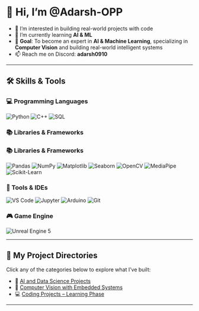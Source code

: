 # 👋 Hi, I’m @Adarsh-OPP

- 👀 I’m interested in building real-world projects with code  
- 🌱 I’m currently learning **AI & ML**
- 🎯 **Goal**: To become an expert in **AI & Machine Learning**, specializing in **Computer Vision** and building real-world intelligent systems  
- 📫 Reach me on Discord: **adarsh0910**

---

## 🛠️ Skills & Tools

### 💻 Programming Languages
![Python](https://img.shields.io/badge/-Python-3776AB?style=flat&logo=python&logoColor=white)
![C++](https://img.shields.io/badge/-C++-00599C?style=flat&logo=c%2B%2B&logoColor=white)
![SQL](https://img.shields.io/badge/-SQL-4479A1?style=flat&logo=postgresql&logoColor=white)

### 📚 Libraries & Frameworks
### 📚 Libraries & Frameworks
![Pandas](https://img.shields.io/badge/-Pandas-150458?style=flat&logo=pandas&logoColor=white)
![NumPy](https://img.shields.io/badge/-NumPy-013243?style=flat&logo=numpy&logoColor=white)
![Matplotlib](https://img.shields.io/badge/-Matplotlib-11557C?style=flat&logo=plotly&logoColor=white)
![Seaborn](https://img.shields.io/badge/-Seaborn-0099C6?style=flat)
![OpenCV](https://img.shields.io/badge/OpenCV-blue?logo=opencv&logoColor=white)
![MediaPipe](https://img.shields.io/badge/-MediaPipe-FF6F00?style=flat&logo=google&logoColor=white)
![Scikit-Learn](https://img.shields.io/badge/-Scikit--Learn-F7931E?style=flat&logo=scikit-learn&logoColor=white)


### 🧰 Tools & IDEs
![VS Code](https://img.shields.io/badge/-VSCode-007ACC?style=flat&logo=visual-studio-code&logoColor=white)
![Jupyter](https://img.shields.io/badge/-Jupyter-F37626?style=flat&logo=jupyter&logoColor=white)
![Arduino](https://img.shields.io/badge/-Arduino-00979D?style=flat&logo=arduino&logoColor=white)
![Git](https://img.shields.io/badge/-Git-F05032?style=flat&logo=git&logoColor=white)

### 🎮 Game Engine
![Unreal Engine 5](https://img.shields.io/badge/-Unreal%20Engine%205-0E1128?style=flat&logo=unrealengine&logoColor=white)

---

## 📂 My Project Directories

Click any of the categories below to explore what I’ve built:

- 🧠 [AI and Data Science Projects](https://github.com/Adarsh-OPP/Ai-and-Data-Science)  
- 🤖 [Computer Vision with Embedded Systems](https://github.com/Adarsh-OPP/Computer-Vision-With-Embedded-Systems)  
- 💻 [Coding Projects – Learning Phase](https://github.com/Adarsh-OPP/Coding-Project-Learning-Phase)

---

<!---
Adarsh-OPP/Adarsh-OPP is a ✨ special ✨ repository because its `README.md` (this file) appears on your GitHub profile.
You can click the Preview link to take a look at your changes.
--->
